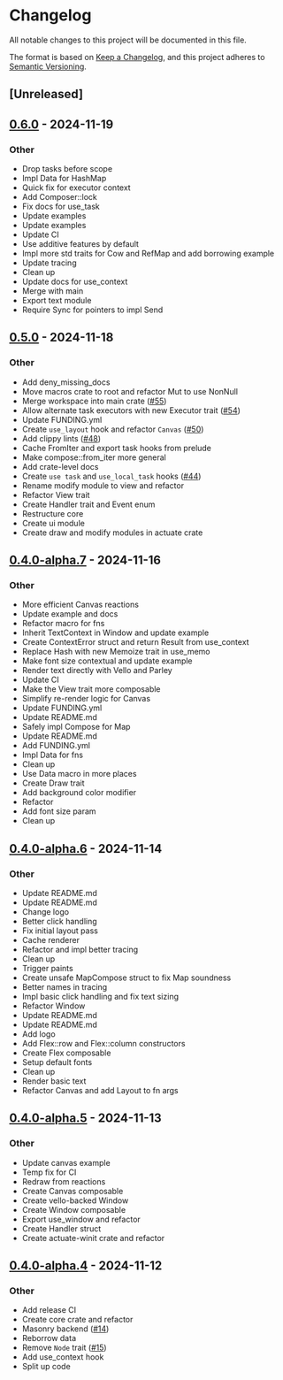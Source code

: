 # Changelog

All notable changes to this project will be documented in this file.

The format is based on [Keep a Changelog](https://keepachangelog.com/en/1.0.0/),
and this project adheres to [Semantic Versioning](https://semver.org/spec/v2.0.0.html).

## [Unreleased]

## [0.6.0](https://github.com/actuate-rs/actuate/compare/actuate-v0.5.0...actuate-v0.6.0) - 2024-11-19

### Other

- Drop tasks before scope
- Impl Data for HashMap
- Quick fix for executor context
- Add Composer::lock
- Fix docs for use_task
- Update examples
- Update examples
- Update CI
- Use additive features by default
- Impl more std traits for Cow and RefMap and add borrowing example
- Update tracing
- Clean up
- Update docs for use_context
- Merge with main
- Export text module
- Require Sync for pointers to impl Send

## [0.5.0](https://github.com/actuate-rs/actuate/compare/actuate-v0.4.0...actuate-v0.5.0) - 2024-11-18

### Other

- Add deny_missing_docs
- Move macros crate to root and refactor Mut to use NonNull
- Merge workspace into main crate ([#55](https://github.com/actuate-rs/actuate/pull/55))
- Allow alternate task executors with new Executor trait ([#54](https://github.com/actuate-rs/actuate/pull/54))
- Update FUNDING.yml
- Create `use_layout` hook and refactor `Canvas` ([#50](https://github.com/actuate-rs/actuate/pull/50))
- Add clippy lints ([#48](https://github.com/actuate-rs/actuate/pull/48))
- Cache FromIter and export task hooks from prelude
- Make compose::from_iter more general
- Add crate-level docs
- Create `use task` and `use_local_task` hooks ([#44](https://github.com/actuate-rs/actuate/pull/44))
- Rename modify module to view and refactor
- Refactor View trait
- Create Handler trait and Event enum
- Restructure core
- Create ui module
- Create draw and modify modules in actuate crate

## [0.4.0-alpha.7](https://github.com/actuate-rs/actuate/compare/actuate-v0.4.0-alpha.6...actuate-v0.4.0-alpha.7) - 2024-11-16

### Other

- More efficient Canvas reactions
- Update example and docs
- Refactor macro for fns
- Inherit TextContext in Window and update example
- Create ContextError struct and return Result from use_context
- Replace Hash with new Memoize trait in use_memo
- Make font size contextual and update example
- Render text directly with Vello and Parley
- Update CI
- Make the View trait more composable
- Simplify re-render logic for Canvas
- Update FUNDING.yml
- Update README.md
- Safely impl Compose for Map<C>
- Update README.md
- Add FUNDING.yml
- Impl Data for fns
- Clean up
- Use Data macro in more places
- Create Draw trait
- Add background color modifier
- Refactor
- Add font size param
- Clean up

## [0.4.0-alpha.6](https://github.com/actuate-rs/actuate/compare/actuate-v0.4.0-alpha.5...actuate-v0.4.0-alpha.6) - 2024-11-14

### Other

- Update README.md
- Update README.md
- Change logo
- Better click handling
- Fix initial layout pass
- Cache renderer
- Refactor and impl better tracing
- Clean up
- Trigger paints
- Create unsafe MapCompose struct to fix Map soundness
- Better names in tracing
- Impl basic click handling and fix text sizing
- Refactor Window
- Update README.md
- Update README.md
- Add logo
- Add Flex::row and Flex::column constructors
- Create Flex composable
- Setup default fonts
- Clean up
- Render basic text
- Refactor Canvas and add Layout to fn args

## [0.4.0-alpha.5](https://github.com/actuate-rs/actuate/compare/actuate-v0.4.0-alpha.4...actuate-v0.4.0-alpha.5) - 2024-11-13

### Other

- Update canvas example
- Temp fix for CI
- Redraw from reactions
- Create Canvas composable
- Create vello-backed Window
- Create Window composable
- Export use_window and refactor
- Create Handler struct
- Create actuate-winit crate and refactor

## [0.4.0-alpha.4](https://github.com/actuate-rs/actuate/compare/actuate-v0.4.0-alpha.3...actuate-v0.4.0-alpha.4) - 2024-11-12

### Other

- Add release CI
- Create core crate and refactor
- Masonry backend ([#14](https://github.com/actuate-rs/actuate/pull/14))
- Reborrow data
- Remove `Node` trait ([#15](https://github.com/actuate-rs/actuate/pull/15))
- Add use_context hook
- Split up code
